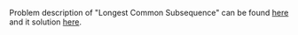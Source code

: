 Problem description of "Longest Common Subsequence" can be found [here](https://leetcode.com/problems/longest-common-subsequence/) and it solution [here](https://github.com/aurimas13/Solutions-To-Problems/blob/main/LeetCode/Python%20Solutions/Longest%20Increasing%20Subsequence/longest.py).